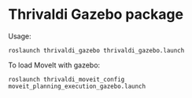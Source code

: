 # Thrivaldi Gazebo package

Usage:

```roslaunch thrivaldi_gazebo thrivaldi_gazebo.launch``` 

To load MoveIt with gazebo: 

```roslaunch thrivaldi_moveit_config moveit_planning_execution_gazebo.launch```

